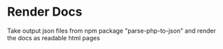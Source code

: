 # Render Docs
Take output json files from npm package "parse-php-to-json" and render the docs as readable html pages
